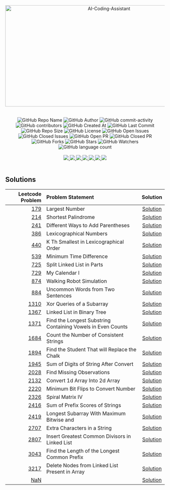 <div align="center">
    <img src="https://socialify.git.ci/yashksaini-coder/September-Leetcode-Daily-2024/image?forks=1&issues=1&language=1&name=1&pattern=Diagonal%20Stripes&pulls=1&stargazers=1&theme=Auto" alt="AI-Coding-Assistant" width="640" height="320" />
</div>
<br><br>

<div align="center">
    <img alt="GitHub Repo Name" src="https://img.shields.io/badge/Repo-September_Leetcode_Daily_2024-blue">
    <img alt="GitHub Author" src="https://img.shields.io/badge/Author-Yash%20K.%20Saini-1D3557">
    <img alt="GitHub commit-activity" src="https://img.shields.io/github/commit-activity/t/yashksaini-coder/September-Leetcode-Daily-2024">
    <img alt="GitHub contributors" src="https://img.shields.io/github/contributors/yashksaini-coder/September-Leetcode-Daily-2024">
    <img alt="GitHub Created At" src="https://img.shields.io/github/created-at/yashksaini-coder/September-Leetcode-Daily-2024">
    <img alt="GitHub Last Commit" src="https://img.shields.io/github/last-commit/yashksaini-coder/September-Leetcode-Daily-2024">
    <img alt="GitHub Repo Size" src="https://img.shields.io/github/repo-size/yashksaini-coder/September-Leetcode-Daily-2024">
    <img alt="GitHub License" src="https://img.shields.io/github/license/yashksaini-coder/September-Leetcode-Daily-2024">
    <img alt="GitHub Open Issues" src="https://img.shields.io/github/issues/yashksaini-coder/September-Leetcode-Daily-2024">
    <img alt="GitHub Closed Issues" src="https://img.shields.io/github/issues-closed/yashksaini-coder/September-Leetcode-Daily-2024">
    <img alt="GitHub Open PR" src="https://img.shields.io/github/issues-pr/yashksaini-coder/September-Leetcode-Daily-2024">
    <img alt="GitHub Closed PR" src="https://img.shields.io/github/issues-pr-closed/yashksaini-coder/September-Leetcode-Daily-2024">
    <img alt="GitHub Forks" src="https://img.shields.io/github/forks/yashksaini-coder/September-Leetcode-Daily-2024">
    <img alt="GitHub Stars" src="https://img.shields.io/github/stars/yashksaini-coder/September-Leetcode-Daily-2024">
    <img alt="GitHub Watchers" src="https://img.shields.io/github/watchers/yashksaini-coder/September-Leetcode-Daily-2024">
    <img alt="GitHub language count" src="https://img.shields.io/github/languages/count/yashksaini-coder/September-Leetcode-Daily-2024">
</div>
<br>


<div align='center'>
    <a href="mailto:ys3853428@gmail.com"> <img src="https://img.shields.io/badge/Gmail-D14836?style=for-the-badge&logo=gmail&logoColor=white"> </a>
    <a href="https://github.com/yashksaini-coder"> <img src="https://img.shields.io/badge/GitHub-100000?style=for-the-badge&logo=github&logoColor=white"> </a>
    <a href="https://medium.com/@yashksaini"> <img src="https://img.shields.io/badge/Medium-12100E?style=for-the-badge&logo=medium&logoColor=white"> </a>
    <a href="https://www.linkedin.com/in/yashksaini/"> <img src="https://img.shields.io/badge/LinkedIn-0077B5?style=for-the-badge&logo=linkedin&logoColor=white"> </a>
    <a href="https://bento.me/yashksaini"> <img src="https://img.shields.io/badge/Bento-768CFF.svg?style=for-the-badge&logo=Bento&logoColor=white"> </a>
    <a href="https://www.instagram.com/yashksaini.codes/"> <img src="https://img.shields.io/badge/Instagram-%23FF006E.svg?style=for-the-badge&logo=Instagram&logoColor=white"> </a>
    <a href="https://twitter.com/EasycodesDev"> <img src="https://img.shields.io/badge/X-%23000000.svg?style=for-the-badge&logo=X&logoColor=white"> </a>
</div>
<br>

## Solutions


























<!-- SOLUTIONS TABLE BEGIN -->
| Leetcode Problem | Problem Statement | Solution |
|---:|:-----|:----:|
| [179](https://leetcode.com/problems/largest-number/) | Largest Number | [Solution](./179-largest-number/largest-number.java) |
| [214](https://leetcode.com/problems/shortest-palindrome/) | Shortest Palindrome | [Solution](./214-shortest-palindrome/shortest-palindrome.java) |
| [241](https://leetcode.com/problems/different-ways-to-add-parentheses/) | Different Ways to Add Parentheses | [Solution](./241-different-ways-to-add-parentheses/different-ways-to-add-parentheses.java) |
| [386](https://leetcode.com/problems/lexicographical-numbers/) | Lexicographical Numbers | [Solution](./386-lexicographical-numbers/lexicographical-numbers.java) |
| [440](https://leetcode.com/problems/k-th-smallest-in-lexicographical-order/) | K Th Smallest in Lexicographical Order | [Solution](./440-k-th-smallest-in-lexicographical-order/k-th-smallest-in-lexicographical-order.java) |
| [539](https://leetcode.com/problems/minimum-time-difference/) | Minimum Time Difference | [Solution](./539-minimum-time-difference/minimum-time-difference.java) |
| [725](https://leetcode.com/problems/split-linked-list-in-parts/) | Split Linked List in Parts | [Solution](./725-split-linked-list-in-parts/split-linked-list-in-parts.java) |
| [729](https://leetcode.com/problems/my-calendar-i/) | My Calendar I | [Solution](./729-my-calendar-i/my-calendar-i.java) |
| [874](https://leetcode.com/problems/walking-robot-simulation/) | Walking Robot Simulation | [Solution](./874-walking-robot-simulation/walking-robot-simulation.java) |
| [884](https://leetcode.com/problems/uncommon-words-from-two-sentences/) | Uncommon Words from Two Sentences | [Solution](./884-uncommon-words-from-two-sentences/uncommon-words-from-two-sentences.java) |
| [1310](https://leetcode.com/problems/xor-queries-of-a-subarray/) | Xor Queries of a Subarray | [Solution](./1310-xor-queries-of-a-subarray/xor-queries-of-a-subarray.java) |
| [1367](https://leetcode.com/problems/linked-list-in-binary-tree/) | Linked List in Binary Tree | [Solution](./1367-linked-list-in-binary-tree/linked-list-in-binary-tree.java) |
| [1371](https://leetcode.com/problems/find-the-longest-substring-containing-vowels-in-even-counts/) | Find the Longest Substring Containing Vowels in Even Counts | [Solution](./1371-find-the-longest-substring-containing-vowels-in-even-counts/find-the-longest-substring-containing-vowels-in-even-counts.java) |
| [1684](https://leetcode.com/problems/count-the-number-of-consistent-strings/) | Count the Number of Consistent Strings | [Solution](./1684-count-the-number-of-consistent-strings/count-the-number-of-consistent-strings.java) |
| [1894](https://leetcode.com/problems/find-the-student-that-will-replace-the-chalk/) | Find the Student That will Replace the Chalk | [Solution](./1894-find-the-student-that-will-replace-the-chalk/find-the-student-that-will-replace-the-chalk.java) |
| [1945](https://leetcode.com/problems/sum-of-digits-of-string-after-convert/) | Sum of Digits of String After Convert | [Solution](./1945-sum-of-digits-of-string-after-convert/sum-of-digits-of-string-after-convert.java) |
| [2028](https://leetcode.com/problems/find-missing-observations/) | Find Missing Observations | [Solution](./2028-find-missing-observations/find-missing-observations.java) |
| [2132](https://leetcode.com/problems/convert-1d-array-into-2d-array/) | Convert 1d Array Into 2d Array | [Solution](./2132-convert-1d-array-into-2d-array/convert-1d-array-into-2d-array.java) |
| [2220](https://leetcode.com/problems/minimum-bit-flips-to-convert-number/) | Minimum Bit Flips to Convert Number | [Solution](./2220-minimum-bit-flips-to-convert-number/minimum-bit-flips-to-convert-number.java) |
| [2326](https://leetcode.com/problems/spiral-matrix-iv/) | Spiral Matrix IV | [Solution](./2326-spiral-matrix-iv/spiral-matrix-iv.java) |
| [2416](https://leetcode.com/problems/sum-of-prefix-scores-of-strings/) | Sum of Prefix Scores of Strings | [Solution](./2416-sum-of-prefix-scores-of-strings/sum-of-prefix-scores-of-strings.java) |
| [2419](https://leetcode.com/problems/longest-subarray-with-maximum-bitwise-and/) | Longest Subarray With Maximum Bitwise and | [Solution](./2419-longest-subarray-with-maximum-bitwise-and/longest-subarray-with-maximum-bitwise-and.java) |
| [2707](https://leetcode.com/problems/extra-characters-in-a-string/) | Extra Characters in a String | [Solution](./2707-extra-characters-in-a-string/extra-characters-in-a-string.java) |
| [2807](https://leetcode.com/problems/insert-greatest-common-divisors-in-linked-list/) | Insert Greatest Common Divisors in Linked List | [Solution](./2807-insert-greatest-common-divisors-in-linked-list/insert-greatest-common-divisors-in-linked-list.java) |
| [3043](https://leetcode.com/problems/find-the-length-of-the-longest-common-prefix/) | Find the Length of the Longest Common Prefix | [Solution](./3043-find-the-length-of-the-longest-common-prefix/find-the-length-of-the-longest-common-prefix.java) |
| [3217](https://leetcode.com/problems/delete-nodes-from-linked-list-present-in-array/) | Delete Nodes from Linked List Present in Array | [Solution](./3217-delete-nodes-from-linked-list-present-in-array/delete-nodes-from-linked-list-present-in-array.java) |
| [NaN](https://leetcode.com/problems//) |  | [Solution](./scripts/.java) |
<!-- SOLUTIONS TABLE END -->

<br>